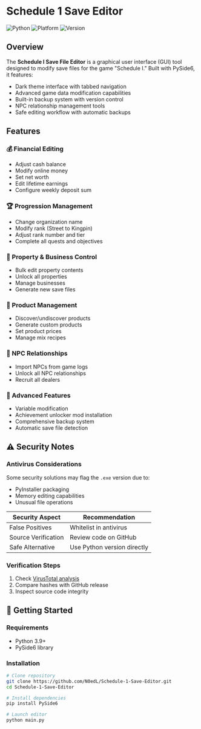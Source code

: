 # Schedule 1 Save Editor

![Python](https://img.shields.io/badge/python-3.9%2B-blue)
![Platform](https://img.shields.io/badge/platform-Windows-lightgrey)
![Version](https://img.shields.io/badge/version-1.0.2-green)

## Overview
The **Schedule I Save File Editor** is a graphical user interface (GUI) tool designed to modify save files for the game "Schedule I." Built with PySide6, it features:

- Dark theme interface with tabbed navigation
- Advanced game data modification capabilities
- Built-in backup system with version control
- NPC relationship management tools
- Safe editing workflow with automatic backups

## Features

### 💰 Financial Editing
- Adjust cash balance
- Modify online money
- Set net worth
- Edit lifetime earnings
- Configure weekly deposit sum

### 🏆 Progression Management
- Change organization name
- Modify rank (Street to Kingpin)
- Adjust rank number and tier
- Complete all quests and objectives

### 🏡 Property & Business Control
- Bulk edit property contents
- Unlock all properties
- Manage businesses
- Generate new save files

### 🧪 Product Management
- Discover/undiscover products
- Generate custom products
- Set product prices
- Manage mix recipes

### 🤝 NPC Relationships
- Import NPCs from game logs
- Unlock all NPC relationships
- Recruit all dealers

### 🔄 Advanced Features
- Variable modification
- Achievement unlocker mod installation
- Comprehensive backup system
- Automatic save file detection

## ⚠️ Security Notes

### Antivirus Considerations
Some security solutions may flag the `.exe` version due to:
- PyInstaller packaging
- Memory editing capabilities
- Unusual file operations

| Security Aspect       | Recommendation                |
|-----------------------|-------------------------------|
| False Positives       | Whitelist in antivirus        |
| Source Verification   | Review code on GitHub         |
| Safe Alternative      | Use Python version directly   |

### Verification Steps
1. Check [VirusTotal analysis](https://www.virustotal.com/)
2. Compare hashes with GitHub release
3. Inspect source code integrity

## 🚀 Getting Started

### Requirements
- Python 3.9+
- PySide6 library

### Installation
```bash
# Clone repository
git clone https://github.com/N0edL/Schedule-1-Save-Editor.git
cd Schedule-1-Save-Editor

# Install dependencies
pip install PySide6

# Launch editor
python main.py
